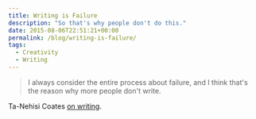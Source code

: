 ```yaml
---
title: Writing is Failure
description: "So that's why people don't do this."
date: 2015-08-06T22:51:21+00:00
permalink: /blog/writing-is-failure/
tags:
  - Creativity
  - Writing
---
```


> I always consider the entire process about failure, and I think that's the reason why more people don't write.

Ta-Nehisi Coates [on writing](https://www.facebook.com/TheAtlantic/videos/10153577188343487/).
